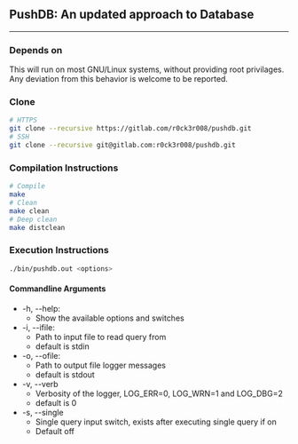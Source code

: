 ## PushDB: An updated approach to Database
___

### Depends on
This will run on most GNU/Linux systems, without providing root privilages.
Any deviation from this behavior is welcome to be reported.

### Clone
```bash
# HTTPS
git clone --recursive https://gitlab.com/r0ck3r008/pushdb.git
# SSH
git clone --recursive git@gitlab.com:r0ck3r008/pushdb.git
```
### Compilation Instructions
```bash
# Compile
make
# Clean
make clean
# Deep clean
make distclean
```
### Execution Instructions
```bash
./bin/pushdb.out <options>
```
#### Commandline Arguments
* -h, --help:
	* Show the available options and switches
* -i, --ifile:
	* Path to input file to read query from
	* default is stdin
* -o, --ofile:
	* Path to output file logger messages
	* default is stdout
* -v, --verb
	* Verbosity of the logger, LOG_ERR=0, LOG_WRN=1 and LOG_DBG=2
	* default is 0
* -s, --single
	* Single query input switch, exists after executing single query if on
	* Default off

